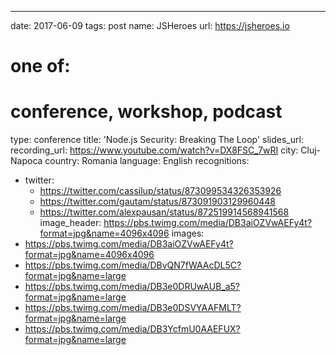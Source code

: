 ---
date: 2017-06-09
tags: post
name: JSHeroes
url: https://jsheroes.io
# one of:
# conference, workshop, podcast
type: conference
title: 'Node.js Security: Breaking The Loop'
slides_url: 
recording_url: https://www.youtube.com/watch?v=DX8FSC_7wRI
city: Cluj-Napoca
country: Romania
language: English
recognitions:
  - twitter:
    - https://twitter.com/cassilup/status/873099534326353926
    - https://twitter.com/gautam/status/873091903129960448
    - https://twitter.com/alexpausan/status/872519914568941568
image_header: https://pbs.twimg.com/media/DB3aiOZVwAEFy4t?format=jpg&name=4096x4096
images:
  - https://pbs.twimg.com/media/DB3aiOZVwAEFy4t?format=jpg&name=4096x4096
  - https://pbs.twimg.com/media/DBvQN7fWAAcDL5C?format=jpg&name=large
  - https://pbs.twimg.com/media/DB3e0DRUwAUB_a5?format=jpg&name=large
  - https://pbs.twimg.com/media/DB3e0DSVYAAFMLT?format=jpg&name=large
  - https://pbs.twimg.com/media/DB3YcfmU0AAEFUX?format=jpg&name=large